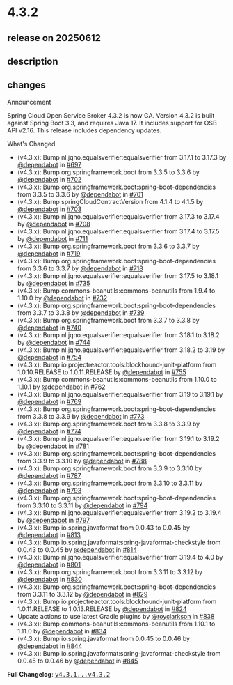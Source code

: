 # 4.3.2

## release on 20250612

## description

## changes

Announcement

Spring Cloud Open Service Broker 4.3.2 is now GA. Version 4.3.2 is built against Spring Boot 3.3, and requires Java 17. It includes support for OSB API v2.16. This release includes dependency updates.

What's Changed

* (v4.3.x): Bump nl.jqno.equalsverifier:equalsverifier from 3.17.1 to 3.17.3 by <a class="user-mention notranslate" data-hovercard-type="organization" data-hovercard-url="/orgs/dependabot/hovercard" data-octo-click="hovercard-link-click" data-octo-dimensions="link_type:self" href="https://github.com/dependabot">@dependabot</a> in <a class="issue-link js-issue-link" data-error-text="Failed to load title" data-id="2642927686" data-permission-text="Title is private" data-url="https://github.com/spring-cloud/spring-cloud-open-service-broker/issues/697" data-hovercard-type="pull_request" data-hovercard-url="/spring-cloud/spring-cloud-open-service-broker/pull/697/hovercard" href="https://github.com/spring-cloud/spring-cloud-open-service-broker/pull/697">#697</a>
* (v4.3.x): Bump org.springframework.boot from 3.3.5 to 3.3.6 by <a class="user-mention notranslate" data-hovercard-type="organization" data-hovercard-url="/orgs/dependabot/hovercard" data-octo-click="hovercard-link-click" data-octo-dimensions="link_type:self" href="https://github.com/dependabot">@dependabot</a> in <a class="issue-link js-issue-link" data-error-text="Failed to load title" data-id="2681926653" data-permission-text="Title is private" data-url="https://github.com/spring-cloud/spring-cloud-open-service-broker/issues/702" data-hovercard-type="pull_request" data-hovercard-url="/spring-cloud/spring-cloud-open-service-broker/pull/702/hovercard" href="https://github.com/spring-cloud/spring-cloud-open-service-broker/pull/702">#702</a>
* (v4.3.x): Bump org.springframework.boot:spring-boot-dependencies from 3.3.5 to 3.3.6 by <a class="user-mention notranslate" data-hovercard-type="organization" data-hovercard-url="/orgs/dependabot/hovercard" data-octo-click="hovercard-link-click" data-octo-dimensions="link_type:self" href="https://github.com/dependabot">@dependabot</a> in <a class="issue-link js-issue-link" data-error-text="Failed to load title" data-id="2681926549" data-permission-text="Title is private" data-url="https://github.com/spring-cloud/spring-cloud-open-service-broker/issues/701" data-hovercard-type="pull_request" data-hovercard-url="/spring-cloud/spring-cloud-open-service-broker/pull/701/hovercard" href="https://github.com/spring-cloud/spring-cloud-open-service-broker/pull/701">#701</a>
* (v4.3.x): Bump springCloudContractVersion from 4.1.4 to 4.1.5 by <a class="user-mention notranslate" data-hovercard-type="organization" data-hovercard-url="/orgs/dependabot/hovercard" data-octo-click="hovercard-link-click" data-octo-dimensions="link_type:self" href="https://github.com/dependabot">@dependabot</a> in <a class="issue-link js-issue-link" data-error-text="Failed to load title" data-id="2697243948" data-permission-text="Title is private" data-url="https://github.com/spring-cloud/spring-cloud-open-service-broker/issues/703" data-hovercard-type="pull_request" data-hovercard-url="/spring-cloud/spring-cloud-open-service-broker/pull/703/hovercard" href="https://github.com/spring-cloud/spring-cloud-open-service-broker/pull/703">#703</a>
* (v4.3.x): Bump nl.jqno.equalsverifier:equalsverifier from 3.17.3 to 3.17.4 by <a class="user-mention notranslate" data-hovercard-type="organization" data-hovercard-url="/orgs/dependabot/hovercard" data-octo-click="hovercard-link-click" data-octo-dimensions="link_type:self" href="https://github.com/dependabot">@dependabot</a> in <a class="issue-link js-issue-link" data-error-text="Failed to load title" data-id="2710577868" data-permission-text="Title is private" data-url="https://github.com/spring-cloud/spring-cloud-open-service-broker/issues/708" data-hovercard-type="pull_request" data-hovercard-url="/spring-cloud/spring-cloud-open-service-broker/pull/708/hovercard" href="https://github.com/spring-cloud/spring-cloud-open-service-broker/pull/708">#708</a>
* (v4.3.x): Bump nl.jqno.equalsverifier:equalsverifier from 3.17.4 to 3.17.5 by <a class="user-mention notranslate" data-hovercard-type="organization" data-hovercard-url="/orgs/dependabot/hovercard" data-octo-click="hovercard-link-click" data-octo-dimensions="link_type:self" href="https://github.com/dependabot">@dependabot</a> in <a class="issue-link js-issue-link" data-error-text="Failed to load title" data-id="2726014961" data-permission-text="Title is private" data-url="https://github.com/spring-cloud/spring-cloud-open-service-broker/issues/711" data-hovercard-type="pull_request" data-hovercard-url="/spring-cloud/spring-cloud-open-service-broker/pull/711/hovercard" href="https://github.com/spring-cloud/spring-cloud-open-service-broker/pull/711">#711</a>
* (v4.3.x): Bump org.springframework.boot from 3.3.6 to 3.3.7 by <a class="user-mention notranslate" data-hovercard-type="organization" data-hovercard-url="/orgs/dependabot/hovercard" data-octo-click="hovercard-link-click" data-octo-dimensions="link_type:self" href="https://github.com/dependabot">@dependabot</a> in <a class="issue-link js-issue-link" data-error-text="Failed to load title" data-id="2752014655" data-permission-text="Title is private" data-url="https://github.com/spring-cloud/spring-cloud-open-service-broker/issues/719" data-hovercard-type="pull_request" data-hovercard-url="/spring-cloud/spring-cloud-open-service-broker/pull/719/hovercard" href="https://github.com/spring-cloud/spring-cloud-open-service-broker/pull/719">#719</a>
* (v4.3.x): Bump org.springframework.boot:spring-boot-dependencies from 3.3.6 to 3.3.7 by <a class="user-mention notranslate" data-hovercard-type="organization" data-hovercard-url="/orgs/dependabot/hovercard" data-octo-click="hovercard-link-click" data-octo-dimensions="link_type:self" href="https://github.com/dependabot">@dependabot</a> in <a class="issue-link js-issue-link" data-error-text="Failed to load title" data-id="2752014566" data-permission-text="Title is private" data-url="https://github.com/spring-cloud/spring-cloud-open-service-broker/issues/718" data-hovercard-type="pull_request" data-hovercard-url="/spring-cloud/spring-cloud-open-service-broker/pull/718/hovercard" href="https://github.com/spring-cloud/spring-cloud-open-service-broker/pull/718">#718</a>
* (v4.3.x): Bump nl.jqno.equalsverifier:equalsverifier from 3.17.5 to 3.18.1 by <a class="user-mention notranslate" data-hovercard-type="organization" data-hovercard-url="/orgs/dependabot/hovercard" data-octo-click="hovercard-link-click" data-octo-dimensions="link_type:self" href="https://github.com/dependabot">@dependabot</a> in <a class="issue-link js-issue-link" data-error-text="Failed to load title" data-id="2779313589" data-permission-text="Title is private" data-url="https://github.com/spring-cloud/spring-cloud-open-service-broker/issues/735" data-hovercard-type="pull_request" data-hovercard-url="/spring-cloud/spring-cloud-open-service-broker/pull/735/hovercard" href="https://github.com/spring-cloud/spring-cloud-open-service-broker/pull/735">#735</a>
* (v4.3.x): Bump commons-beanutils:commons-beanutils from 1.9.4 to 1.10.0 by <a class="user-mention notranslate" data-hovercard-type="organization" data-hovercard-url="/orgs/dependabot/hovercard" data-octo-click="hovercard-link-click" data-octo-dimensions="link_type:self" href="https://github.com/dependabot">@dependabot</a> in <a class="issue-link js-issue-link" data-error-text="Failed to load title" data-id="2774377908" data-permission-text="Title is private" data-url="https://github.com/spring-cloud/spring-cloud-open-service-broker/issues/732" data-hovercard-type="pull_request" data-hovercard-url="/spring-cloud/spring-cloud-open-service-broker/pull/732/hovercard" href="https://github.com/spring-cloud/spring-cloud-open-service-broker/pull/732">#732</a>
* (v4.3.x): Bump org.springframework.boot:spring-boot-dependencies from 3.3.7 to 3.3.8 by <a class="user-mention notranslate" data-hovercard-type="organization" data-hovercard-url="/orgs/dependabot/hovercard" data-octo-click="hovercard-link-click" data-octo-dimensions="link_type:self" href="https://github.com/dependabot">@dependabot</a> in <a class="issue-link js-issue-link" data-error-text="Failed to load title" data-id="2808528084" data-permission-text="Title is private" data-url="https://github.com/spring-cloud/spring-cloud-open-service-broker/issues/739" data-hovercard-type="pull_request" data-hovercard-url="/spring-cloud/spring-cloud-open-service-broker/pull/739/hovercard" href="https://github.com/spring-cloud/spring-cloud-open-service-broker/pull/739">#739</a>
* (v4.3.x): Bump org.springframework.boot from 3.3.7 to 3.3.8 by <a class="user-mention notranslate" data-hovercard-type="organization" data-hovercard-url="/orgs/dependabot/hovercard" data-octo-click="hovercard-link-click" data-octo-dimensions="link_type:self" href="https://github.com/dependabot">@dependabot</a> in <a class="issue-link js-issue-link" data-error-text="Failed to load title" data-id="2808528179" data-permission-text="Title is private" data-url="https://github.com/spring-cloud/spring-cloud-open-service-broker/issues/740" data-hovercard-type="pull_request" data-hovercard-url="/spring-cloud/spring-cloud-open-service-broker/pull/740/hovercard" href="https://github.com/spring-cloud/spring-cloud-open-service-broker/pull/740">#740</a>
* (v4.3.x): Bump nl.jqno.equalsverifier:equalsverifier from 3.18.1 to 3.18.2 by <a class="user-mention notranslate" data-hovercard-type="organization" data-hovercard-url="/orgs/dependabot/hovercard" data-octo-click="hovercard-link-click" data-octo-dimensions="link_type:self" href="https://github.com/dependabot">@dependabot</a> in <a class="issue-link js-issue-link" data-error-text="Failed to load title" data-id="2822465755" data-permission-text="Title is private" data-url="https://github.com/spring-cloud/spring-cloud-open-service-broker/issues/744" data-hovercard-type="pull_request" data-hovercard-url="/spring-cloud/spring-cloud-open-service-broker/pull/744/hovercard" href="https://github.com/spring-cloud/spring-cloud-open-service-broker/pull/744">#744</a>
* (v4.3.x): Bump nl.jqno.equalsverifier:equalsverifier from 3.18.2 to 3.19 by <a class="user-mention notranslate" data-hovercard-type="organization" data-hovercard-url="/orgs/dependabot/hovercard" data-octo-click="hovercard-link-click" data-octo-dimensions="link_type:self" href="https://github.com/dependabot">@dependabot</a> in <a class="issue-link js-issue-link" data-error-text="Failed to load title" data-id="2837320107" data-permission-text="Title is private" data-url="https://github.com/spring-cloud/spring-cloud-open-service-broker/issues/754" data-hovercard-type="pull_request" data-hovercard-url="/spring-cloud/spring-cloud-open-service-broker/pull/754/hovercard" href="https://github.com/spring-cloud/spring-cloud-open-service-broker/pull/754">#754</a>
* (v4.3.x): Bump io.projectreactor.tools:blockhound-junit-platform from 1.0.10.RELEASE to 1.0.11.RELEASE by <a class="user-mention notranslate" data-hovercard-type="organization" data-hovercard-url="/orgs/dependabot/hovercard" data-octo-click="hovercard-link-click" data-octo-dimensions="link_type:self" href="https://github.com/dependabot">@dependabot</a> in <a class="issue-link js-issue-link" data-error-text="Failed to load title" data-id="2847209044" data-permission-text="Title is private" data-url="https://github.com/spring-cloud/spring-cloud-open-service-broker/issues/755" data-hovercard-type="pull_request" data-hovercard-url="/spring-cloud/spring-cloud-open-service-broker/pull/755/hovercard" href="https://github.com/spring-cloud/spring-cloud-open-service-broker/pull/755">#755</a>
* (v4.3.x): Bump commons-beanutils:commons-beanutils from 1.10.0 to 1.10.1 by <a class="user-mention notranslate" data-hovercard-type="organization" data-hovercard-url="/orgs/dependabot/hovercard" data-octo-click="hovercard-link-click" data-octo-dimensions="link_type:self" href="https://github.com/dependabot">@dependabot</a> in <a class="issue-link js-issue-link" data-error-text="Failed to load title" data-id="2852721325" data-permission-text="Title is private" data-url="https://github.com/spring-cloud/spring-cloud-open-service-broker/issues/762" data-hovercard-type="pull_request" data-hovercard-url="/spring-cloud/spring-cloud-open-service-broker/pull/762/hovercard" href="https://github.com/spring-cloud/spring-cloud-open-service-broker/pull/762">#762</a>
* (v4.3.x): Bump nl.jqno.equalsverifier:equalsverifier from 3.19 to 3.19.1 by <a class="user-mention notranslate" data-hovercard-type="organization" data-hovercard-url="/orgs/dependabot/hovercard" data-octo-click="hovercard-link-click" data-octo-dimensions="link_type:self" href="https://github.com/dependabot">@dependabot</a> in <a class="issue-link js-issue-link" data-error-text="Failed to load title" data-id="2859375221" data-permission-text="Title is private" data-url="https://github.com/spring-cloud/spring-cloud-open-service-broker/issues/769" data-hovercard-type="pull_request" data-hovercard-url="/spring-cloud/spring-cloud-open-service-broker/pull/769/hovercard" href="https://github.com/spring-cloud/spring-cloud-open-service-broker/pull/769">#769</a>
* (v4.3.x): Bump org.springframework.boot:spring-boot-dependencies from 3.3.8 to 3.3.9 by <a class="user-mention notranslate" data-hovercard-type="organization" data-hovercard-url="/orgs/dependabot/hovercard" data-octo-click="hovercard-link-click" data-octo-dimensions="link_type:self" href="https://github.com/dependabot">@dependabot</a> in <a class="issue-link js-issue-link" data-error-text="Failed to load title" data-id="2868065978" data-permission-text="Title is private" data-url="https://github.com/spring-cloud/spring-cloud-open-service-broker/issues/773" data-hovercard-type="pull_request" data-hovercard-url="/spring-cloud/spring-cloud-open-service-broker/pull/773/hovercard" href="https://github.com/spring-cloud/spring-cloud-open-service-broker/pull/773">#773</a>
* (v4.3.x): Bump org.springframework.boot from 3.3.8 to 3.3.9 by <a class="user-mention notranslate" data-hovercard-type="organization" data-hovercard-url="/orgs/dependabot/hovercard" data-octo-click="hovercard-link-click" data-octo-dimensions="link_type:self" href="https://github.com/dependabot">@dependabot</a> in <a class="issue-link js-issue-link" data-error-text="Failed to load title" data-id="2868066046" data-permission-text="Title is private" data-url="https://github.com/spring-cloud/spring-cloud-open-service-broker/issues/774" data-hovercard-type="pull_request" data-hovercard-url="/spring-cloud/spring-cloud-open-service-broker/pull/774/hovercard" href="https://github.com/spring-cloud/spring-cloud-open-service-broker/pull/774">#774</a>
* (v4.3.x): Bump nl.jqno.equalsverifier:equalsverifier from 3.19.1 to 3.19.2 by <a class="user-mention notranslate" data-hovercard-type="organization" data-hovercard-url="/orgs/dependabot/hovercard" data-octo-click="hovercard-link-click" data-octo-dimensions="link_type:self" href="https://github.com/dependabot">@dependabot</a> in <a class="issue-link js-issue-link" data-error-text="Failed to load title" data-id="2923816237" data-permission-text="Title is private" data-url="https://github.com/spring-cloud/spring-cloud-open-service-broker/issues/781" data-hovercard-type="pull_request" data-hovercard-url="/spring-cloud/spring-cloud-open-service-broker/pull/781/hovercard" href="https://github.com/spring-cloud/spring-cloud-open-service-broker/pull/781">#781</a>
* (v4.3.x): Bump org.springframework.boot:spring-boot-dependencies from 3.3.9 to 3.3.10 by <a class="user-mention notranslate" data-hovercard-type="organization" data-hovercard-url="/orgs/dependabot/hovercard" data-octo-click="hovercard-link-click" data-octo-dimensions="link_type:self" href="https://github.com/dependabot">@dependabot</a> in <a class="issue-link js-issue-link" data-error-text="Failed to load title" data-id="2937372901" data-permission-text="Title is private" data-url="https://github.com/spring-cloud/spring-cloud-open-service-broker/issues/788" data-hovercard-type="pull_request" data-hovercard-url="/spring-cloud/spring-cloud-open-service-broker/pull/788/hovercard" href="https://github.com/spring-cloud/spring-cloud-open-service-broker/pull/788">#788</a>
* (v4.3.x): Bump org.springframework.boot from 3.3.9 to 3.3.10 by <a class="user-mention notranslate" data-hovercard-type="organization" data-hovercard-url="/orgs/dependabot/hovercard" data-octo-click="hovercard-link-click" data-octo-dimensions="link_type:self" href="https://github.com/dependabot">@dependabot</a> in <a class="issue-link js-issue-link" data-error-text="Failed to load title" data-id="2937372787" data-permission-text="Title is private" data-url="https://github.com/spring-cloud/spring-cloud-open-service-broker/issues/787" data-hovercard-type="pull_request" data-hovercard-url="/spring-cloud/spring-cloud-open-service-broker/pull/787/hovercard" href="https://github.com/spring-cloud/spring-cloud-open-service-broker/pull/787">#787</a>
* (v4.3.x): Bump org.springframework.boot from 3.3.10 to 3.3.11 by <a class="user-mention notranslate" data-hovercard-type="organization" data-hovercard-url="/orgs/dependabot/hovercard" data-octo-click="hovercard-link-click" data-octo-dimensions="link_type:self" href="https://github.com/dependabot">@dependabot</a> in <a class="issue-link js-issue-link" data-error-text="Failed to load title" data-id="3019017802" data-permission-text="Title is private" data-url="https://github.com/spring-cloud/spring-cloud-open-service-broker/issues/793" data-hovercard-type="pull_request" data-hovercard-url="/spring-cloud/spring-cloud-open-service-broker/pull/793/hovercard" href="https://github.com/spring-cloud/spring-cloud-open-service-broker/pull/793">#793</a>
* (v4.3.x): Bump org.springframework.boot:spring-boot-dependencies from 3.3.10 to 3.3.11 by <a class="user-mention notranslate" data-hovercard-type="organization" data-hovercard-url="/orgs/dependabot/hovercard" data-octo-click="hovercard-link-click" data-octo-dimensions="link_type:self" href="https://github.com/dependabot">@dependabot</a> in <a class="issue-link js-issue-link" data-error-text="Failed to load title" data-id="3019017864" data-permission-text="Title is private" data-url="https://github.com/spring-cloud/spring-cloud-open-service-broker/issues/794" data-hovercard-type="pull_request" data-hovercard-url="/spring-cloud/spring-cloud-open-service-broker/pull/794/hovercard" href="https://github.com/spring-cloud/spring-cloud-open-service-broker/pull/794">#794</a>
* (v4.3.x): Bump nl.jqno.equalsverifier:equalsverifier from 3.19.2 to 3.19.4 by <a class="user-mention notranslate" data-hovercard-type="organization" data-hovercard-url="/orgs/dependabot/hovercard" data-octo-click="hovercard-link-click" data-octo-dimensions="link_type:self" href="https://github.com/dependabot">@dependabot</a> in <a class="issue-link js-issue-link" data-error-text="Failed to load title" data-id="3033200842" data-permission-text="Title is private" data-url="https://github.com/spring-cloud/spring-cloud-open-service-broker/issues/797" data-hovercard-type="pull_request" data-hovercard-url="/spring-cloud/spring-cloud-open-service-broker/pull/797/hovercard" href="https://github.com/spring-cloud/spring-cloud-open-service-broker/pull/797">#797</a>
* (v4.3.x): Bump io.spring.javaformat from 0.0.43 to 0.0.45 by <a class="user-mention notranslate" data-hovercard-type="organization" data-hovercard-url="/orgs/dependabot/hovercard" data-octo-click="hovercard-link-click" data-octo-dimensions="link_type:self" href="https://github.com/dependabot">@dependabot</a> in <a class="issue-link js-issue-link" data-error-text="Failed to load title" data-id="3075689076" data-permission-text="Title is private" data-url="https://github.com/spring-cloud/spring-cloud-open-service-broker/issues/813" data-hovercard-type="pull_request" data-hovercard-url="/spring-cloud/spring-cloud-open-service-broker/pull/813/hovercard" href="https://github.com/spring-cloud/spring-cloud-open-service-broker/pull/813">#813</a>
* (v4.3.x): Bump io.spring.javaformat:spring-javaformat-checkstyle from 0.0.43 to 0.0.45 by <a class="user-mention notranslate" data-hovercard-type="organization" data-hovercard-url="/orgs/dependabot/hovercard" data-octo-click="hovercard-link-click" data-octo-dimensions="link_type:self" href="https://github.com/dependabot">@dependabot</a> in <a class="issue-link js-issue-link" data-error-text="Failed to load title" data-id="3075689157" data-permission-text="Title is private" data-url="https://github.com/spring-cloud/spring-cloud-open-service-broker/issues/814" data-hovercard-type="pull_request" data-hovercard-url="/spring-cloud/spring-cloud-open-service-broker/pull/814/hovercard" href="https://github.com/spring-cloud/spring-cloud-open-service-broker/pull/814">#814</a>
* (v4.3.x): Bump nl.jqno.equalsverifier:equalsverifier from 3.19.4 to 4.0 by <a class="user-mention notranslate" data-hovercard-type="organization" data-hovercard-url="/orgs/dependabot/hovercard" data-octo-click="hovercard-link-click" data-octo-dimensions="link_type:self" href="https://github.com/dependabot">@dependabot</a> in <a class="issue-link js-issue-link" data-error-text="Failed to load title" data-id="3041544995" data-permission-text="Title is private" data-url="https://github.com/spring-cloud/spring-cloud-open-service-broker/issues/801" data-hovercard-type="pull_request" data-hovercard-url="/spring-cloud/spring-cloud-open-service-broker/pull/801/hovercard" href="https://github.com/spring-cloud/spring-cloud-open-service-broker/pull/801">#801</a>
* (v4.3.x): Bump org.springframework.boot from 3.3.11 to 3.3.12 by <a class="user-mention notranslate" data-hovercard-type="organization" data-hovercard-url="/orgs/dependabot/hovercard" data-octo-click="hovercard-link-click" data-octo-dimensions="link_type:self" href="https://github.com/dependabot">@dependabot</a> in <a class="issue-link js-issue-link" data-error-text="Failed to load title" data-id="3085261704" data-permission-text="Title is private" data-url="https://github.com/spring-cloud/spring-cloud-open-service-broker/issues/830" data-hovercard-type="pull_request" data-hovercard-url="/spring-cloud/spring-cloud-open-service-broker/pull/830/hovercard" href="https://github.com/spring-cloud/spring-cloud-open-service-broker/pull/830">#830</a>
* (v4.3.x): Bump org.springframework.boot:spring-boot-dependencies from 3.3.11 to 3.3.12 by <a class="user-mention notranslate" data-hovercard-type="organization" data-hovercard-url="/orgs/dependabot/hovercard" data-octo-click="hovercard-link-click" data-octo-dimensions="link_type:self" href="https://github.com/dependabot">@dependabot</a> in <a class="issue-link js-issue-link" data-error-text="Failed to load title" data-id="3085261618" data-permission-text="Title is private" data-url="https://github.com/spring-cloud/spring-cloud-open-service-broker/issues/829" data-hovercard-type="pull_request" data-hovercard-url="/spring-cloud/spring-cloud-open-service-broker/pull/829/hovercard" href="https://github.com/spring-cloud/spring-cloud-open-service-broker/pull/829">#829</a>
* (v4.3.x): Bump io.projectreactor.tools:blockhound-junit-platform from 1.0.11.RELEASE to 1.0.13.RELEASE by <a class="user-mention notranslate" data-hovercard-type="organization" data-hovercard-url="/orgs/dependabot/hovercard" data-octo-click="hovercard-link-click" data-octo-dimensions="link_type:self" href="https://github.com/dependabot">@dependabot</a> in <a class="issue-link js-issue-link" data-error-text="Failed to load title" data-id="3082152915" data-permission-text="Title is private" data-url="https://github.com/spring-cloud/spring-cloud-open-service-broker/issues/824" data-hovercard-type="pull_request" data-hovercard-url="/spring-cloud/spring-cloud-open-service-broker/pull/824/hovercard" href="https://github.com/spring-cloud/spring-cloud-open-service-broker/pull/824">#824</a>
* Update actions to use latest Gradle plugins by <a class="user-mention notranslate" data-hovercard-type="user" data-hovercard-url="/users/royclarkson/hovercard" data-octo-click="hovercard-link-click" data-octo-dimensions="link_type:self" href="https://github.com/royclarkson">@royclarkson</a> in <a class="issue-link js-issue-link" data-error-text="Failed to load title" data-id="3098085880" data-permission-text="Title is private" data-url="https://github.com/spring-cloud/spring-cloud-open-service-broker/issues/838" data-hovercard-type="pull_request" data-hovercard-url="/spring-cloud/spring-cloud-open-service-broker/pull/838/hovercard" href="https://github.com/spring-cloud/spring-cloud-open-service-broker/pull/838">#838</a>
* (v4.3.x): Bump commons-beanutils:commons-beanutils from 1.10.1 to 1.11.0 by <a class="user-mention notranslate" data-hovercard-type="organization" data-hovercard-url="/orgs/dependabot/hovercard" data-octo-click="hovercard-link-click" data-octo-dimensions="link_type:self" href="https://github.com/dependabot">@dependabot</a> in <a class="issue-link js-issue-link" data-error-text="Failed to load title" data-id="3096092898" data-permission-text="Title is private" data-url="https://github.com/spring-cloud/spring-cloud-open-service-broker/issues/834" data-hovercard-type="pull_request" data-hovercard-url="/spring-cloud/spring-cloud-open-service-broker/pull/834/hovercard" href="https://github.com/spring-cloud/spring-cloud-open-service-broker/pull/834">#834</a>
* (v4.3.x): Bump io.spring.javaformat from 0.0.45 to 0.0.46 by <a class="user-mention notranslate" data-hovercard-type="organization" data-hovercard-url="/orgs/dependabot/hovercard" data-octo-click="hovercard-link-click" data-octo-dimensions="link_type:self" href="https://github.com/dependabot">@dependabot</a> in <a class="issue-link js-issue-link" data-error-text="Failed to load title" data-id="3112515220" data-permission-text="Title is private" data-url="https://github.com/spring-cloud/spring-cloud-open-service-broker/issues/844" data-hovercard-type="pull_request" data-hovercard-url="/spring-cloud/spring-cloud-open-service-broker/pull/844/hovercard" href="https://github.com/spring-cloud/spring-cloud-open-service-broker/pull/844">#844</a>
* (v4.3.x): Bump io.spring.javaformat:spring-javaformat-checkstyle from 0.0.45 to 0.0.46 by <a class="user-mention notranslate" data-hovercard-type="organization" data-hovercard-url="/orgs/dependabot/hovercard" data-octo-click="hovercard-link-click" data-octo-dimensions="link_type:self" href="https://github.com/dependabot">@dependabot</a> in <a class="issue-link js-issue-link" data-error-text="Failed to load title" data-id="3112515266" data-permission-text="Title is private" data-url="https://github.com/spring-cloud/spring-cloud-open-service-broker/issues/845" data-hovercard-type="pull_request" data-hovercard-url="/spring-cloud/spring-cloud-open-service-broker/pull/845/hovercard" href="https://github.com/spring-cloud/spring-cloud-open-service-broker/pull/845">#845</a>

<strong>Full Changelog</strong>: <a class="commit-link" href="https://github.com/spring-cloud/spring-cloud-open-service-broker/compare/v4.3.1...v4.3.2"><tt>v4.3.1...v4.3.2</tt></a>

